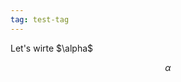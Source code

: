 ```yaml
---
tag: test-tag
---
```


<meta name="keywords" content="generative-model, math-heavy, image-generation" />
Let's wirte $\alpha$

$$\alpha$$
